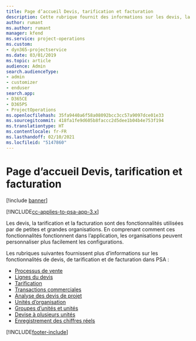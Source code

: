 ```yaml
---
title: Page d’accueil Devis, tarification et facturation
description: Cette rubrique fournit des informations sur les devis, la tarification et la facturation.
author: rumant
ms.author: rumant
manager: kfend
ms.service: project-operations
ms.custom:
- dyn365-projectservice
ms.date: 03/01/2019
ms.topic: article
audience: Admin
search.audienceType:
- admin
- customizer
- enduser
search.app:
- D365CE
- D365PS
- ProjectOperations
ms.openlocfilehash: 35fa9440a6f58a08092bcc3cc57a9097dce01e33
ms.sourcegitcommit: 418fa1fe9d605b8faccc2d5dee1b04b4e753f194
ms.translationtype: HT
ms.contentlocale: fr-FR
ms.lasthandoff: 02/10/2021
ms.locfileid: "5147860"
---
```

# <a name="quoting-pricing-and-billing-home-page"></a>Page d’accueil Devis, tarification et facturation

[!include [banner](../includes/psa-now-project-operations.md)]

[!INCLUDE[cc-applies-to-psa-app-3.x](../includes/cc-applies-to-psa-app-3x.md)]

Les devis, la tarification et la facturation sont des fonctionnalités utilisées par de petites et grandes organisations. En comprenant comment ces fonctionnalités fonctionnent dans l’application, les organisations peuvent personnaliser plus facilement les configurations.

Les rubriques suivantes fournissent plus d’informations sur les fonctionnalités de devis, de tarification et de facturation dans PSA :

- [Processus de vente](basic-sales-process.md)
- [Lignes du devis](basic-quote-lines.md)
- [Tarification](basic-pricing.md)
- [Transactions commerciales](basic-business-transactions.md)
- [Analyse des devis de projet](basic-analyzing-quotes.md)
- [Unités d’organisation](advanced-organizational.md)
- [Groupes d’unités et unités](advanced-units.md)
- [Devise à plusieurs unités](advanced-currency.md)
- [Enregistrement des chiffres réels](advanced-actuals.md)


[!INCLUDE[footer-include](../includes/footer-banner.md)]